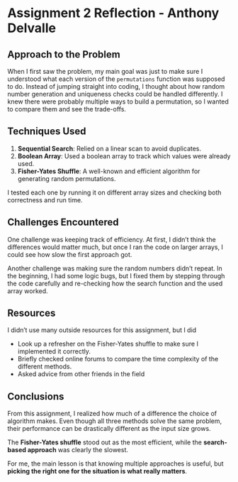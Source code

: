 # Assignment 2 Reflection - Anthony Delvalle

## Approach to the Problem

When I first saw the problem, my main goal was just to make sure I understood what each version of the `permutations` function was supposed to do. Instead of jumping straight into coding, I thought about how random number generation and uniqueness checks could be handled differently. I knew there were probably multiple ways to build a permutation, so I wanted to compare them and see the trade-offs.

## Techniques Used

1. **Sequential Search**: Relied on a linear scan to avoid duplicates.
2. **Boolean Array**: Used a boolean array to track which values were already used.
3. **Fisher-Yates Shuffle**: A well-known and efficient algorithm for generating random permutations.

I tested each one by running it on different array sizes and checking both correctness and run time.

## Challenges Encountered

One challenge was keeping track of efficiency. At first, I didn’t think the differences would matter much, but once I ran the code on larger arrays, I could see how slow the first approach got.

Another challenge was making sure the random numbers didn’t repeat. In the beginning, I had some logic bugs, but I fixed them by stepping through the code carefully and re-checking how the search function and the used array worked.

## Resources

I didn’t use many outside resources for this assignment, but I did

- Look up a refresher on the Fisher-Yates shuffle to make sure I implemented it correctly.
- Briefly checked online forums to compare the time complexity of the different methods.
- Asked advice from other friends in the field

## Conclusions

From this assignment, I realized how much of a difference the choice of algorithm makes. Even though all three methods solve the same problem, their performance can be drastically different as the input size grows.

The **Fisher-Yates shuffle** stood out as the most efficient, while the **search-based approach** was clearly the slowest. 

For me, the main lesson is that knowing multiple approaches is useful, but **picking the right one for the situation is what really matters**.
